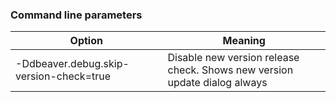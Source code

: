 
### Command line parameters

Option | Meaning
---|---
-Ddbeaver.debug.skip-version-check=true | Disable new version release check. Shows new version update dialog always
